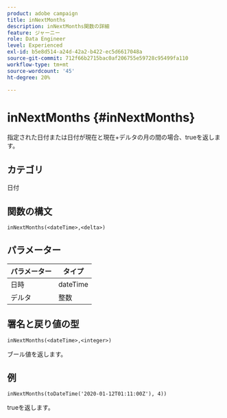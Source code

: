 ```yaml
---
product: adobe campaign
title: inNextMonths
description: inNextMonths関数の詳細
feature: ジャーニー
role: Data Engineer
level: Experienced
exl-id: b5e8d514-a24d-42a2-b422-ec5d6617048a
source-git-commit: 712f66b2715bac0af206755e59728c95499fa110
workflow-type: tm+mt
source-wordcount: '45'
ht-degree: 20%

---
```


# inNextMonths {#inNextMonths}

指定された日付または日付が現在と現在+デルタの月の間の場合、trueを返します。

## カテゴリ

日付

## 関数の構文

`inNextMonths(<dateTime>,<delta>)`

## パラメーター

| パラメーター | タイプ |
|-----------|------------------|
| 日時 | dateTime |
| デルタ | 整数 |

## 署名と戻り値の型

`inNextMonths(<dateTime>,<integer>)`

ブール値を返します。

## 例

`inNextMonths(toDateTime('2020-01-12T01:11:00Z'), 4))`

trueを返します。
